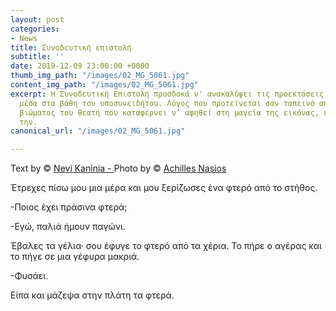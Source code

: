 ```yaml
---
layout: post
categories:
- News
title: Συνοδευτική επιστολή
subtitle: ''
date: 2019-12-09 23:00:00 +0000
thumb_img_path: "/images/02_MG_5061.jpg"
content_img_path: "/images/02_MG_5061.jpg"
excerpt: Η Συνοδευτική Επιστολή προσδοκά ν' ανακαλύψει τις προεκτάσεις της εικόνας
  μέσα στα βάθη του υποσυνειδήτου. Λόγος που προτείνεται σαν ταπεινό απαύγασμα του
  βιώματος του θεατή που καταφέρνει ν’ αφηθεί στη μαγεία της εικόνας, επαναδημιουργώντας
  την.
canonical_url: "/images/02_MG_5061.jpg"

---
```

Text by © <a href="https://www.facebook.com/nevi.kaninia" target="blank">Nevi Kaninia - </a>Photo by © <a href="https://anikon.org/" target="blank">Achilles Nasios</a>

Έτρεχες πίσω μου μια μέρα και μου ξερίζωσες ένα φτερό από το στήθος.

\-Ποιος έχει πράσινα φτερά;

\-Εγώ, παλιά ήμουν παγώνι.

Έβαλες τα γέλια· σου έφυγε το φτερό από τα χέρια. Το πήρε ο αγέρας και το πήγε σε μια γέφυρα μακριά.

\-Φυσάει. 

Είπα και μάζεψα στην πλάτη τα φτερά.